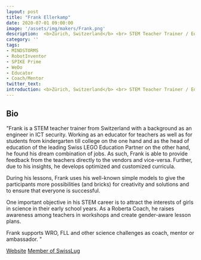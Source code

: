 ```yaml
---
layout: post
title: "Frank Ellerkamp"
date: 2020-07-01 09:00:00
image: '/assets/img/makers/Frank.png'
description:  <b>Zürich, Switzerland</b> <br> STEM Teacher Trainer / Educator
category: ''
tags:
- MINDSTORMS
- RobotInventor
- SPIKE Prime
- WeDo
- Educator
- Coach/Mentor
twitter_text:
introduction: <b>Zürich, Switzerland</b> <br> STEM Teacher Trainer / Educator
---
```




## Bio

"Frank is a STEM teacher trainer from Switzerland with a background as an engineer in ICT security. Working as an educator for teachers as well as for students from kindergarten till college on the one hand and as the head of education of the leading Swiss LEGO Education Partner on the other hand, he found his dream combination of jobs. As such, Frank is able to provide feedback from the teachers directly to the vendors and vice-versa. Further, due to his insights, he develops optimized and customized curricula.

During his lessons, Frank uses his well-known simple models to give the participants more possibilities (and bricks) for creativity and solutions and to ensure that everyone is successful. 

One important objective in his STEM career is to attract the interests of girls in science in their early school years. As a Roberta Coach, he raises awareness among teachers in workshops and create gender-aware lesson plans.

Frank supports WRO, FLL and other science challenges as coach, mentor or ambassador.
"



[Website](https://www.phobricks.ch/ressourcen)
[Member of SwissLug](https://www.swisslug.ch)